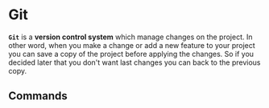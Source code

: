 # Git

**`Git`** is a **version control system** which manage changes on the project. In other word, when you make a change or add a new feature to your project you can save a copy of the project before applying the changes.
So if you decided later that you don't want last changes you can back to the previous copy.


## Commands